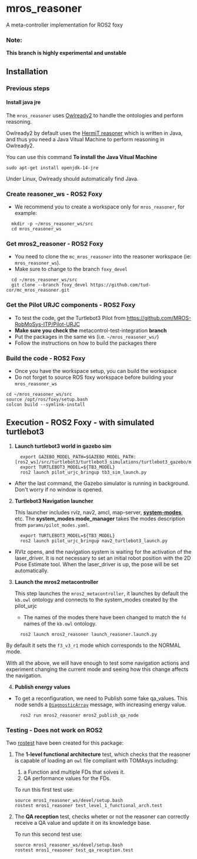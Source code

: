 # mros_reasoner

A meta-controller implementation for ROS2 foxy

### Note:

**This branch is highly experimental and unstable**

## Installation

### Previous steps

#### Install java jre

The `mros_reasoner` uses  [Owlready2](https://owlready2.readthedocs.io/en/latest/index.html) to handle the ontologies and perform reasoning.

Owlready2 by default uses the [HermiT reasoner](http://www.hermit-reasoner.com/) which is written in Java, and thus you need a Java Vitual Machine to perform reasoning in Owlready2.

You can use this command **To install the Java Vitual Machine**

```console
sudo apt-get install openjdk-14-jre
```

Under Linux, Owlready should automatically find Java.

### Create reasoner_ws - ROS2  Foxy

- We recommend you to create a workspace only for `mros_reasoner`, for example:

```console
  mkdir -p ~/mros_reasoner_ws/src
  cd mros_reasoner_ws
```

### Get mros2_reasoner - ROS2  Foxy

- You need to clone the `mc_mros_reasoner` into the reasoner workspace (ie: `mros_reasoner_ws`).
- Make sure to change to the branch `foxy_devel`

```console
  cd ~/mros_reasoner_ws/src
  git clone --branch foxy_devel https://github.com/tud-cor/mc_mros_reasoner.git
```
### Get the Pilot URJC components - ROS2  Foxy

- To test the code, get the Turtlebot3 Pilot from https://github.com/MROS-RobMoSys-ITP/Pilot-URJC
- **Make sure you check the** metacontrol-test-integration **branch**
- Put the packages in the same ws (i.e. `~/mros_reasoner_ws/`)
- Follow the instructions on how to build the packages there


### Build the code - ROS2  Foxy

- Once you have the workspace setup, you can build the workspace
- Do not forget to source ROS foxy workspace before building your `mros_reasoner_ws`

```console
cd ~/mros_reasoner_ws/src
source /opt/ros/foxy/setup.bash
colcon build --symlink-install
```

## Execution - ROS2  Foxy - with simulated turtlebot3


1. **Launch turtlebot3 world in gazebo sim**

    ```console
      export GAZEBO_MODEL_PATH=$GAZEBO_MODEL_PATH:[ros2_ws]/src/turtlebot3/turtlebot3_simulations/turtlebot3_gazebo/models
      export TURTLEBOT3_MODEL=${TB3_MODEL}
      ros2 launch pilot_urjc_bringup tb3_sim_launch.py
    ```
  - After the last command, the Gazebo simulator is running in background. Don't worry if no window is opened.
  
2. **Turtlebot3 Navigation launcher**

    This launcher includes rviz, nav2, amcl, map-server, **[system-modes](https://github.com/micro-ROS/system_modes)**, etc.
    The **system_modes mode_manager** takes the modes description from `params/pilot_modes.yaml`.


    ```console
      export TURTLEBOT3_MODEL=${TB3_MODEL}
      ros2 launch pilot_urjc_bringup nav2_turtlebot3_launch.py
    ```
  - RVIz opens, and the navigation system is waiting for the activation of the laser_driver. It is not necessary to set an initial robot position with the 2D Pose Estimate tool. When the laser_driver is up, the pose will be set automatically.


3. **Launch the mros2 metacontroller**

    This step launches the `mros2_metacontroller`, it launches by default the `kb.owl` ontology and connects to the
    system_modes created by the pilot_urjc
    - The names of the modes there have been changed to match the `fd` names of the `kb.owl` ontology.


    ```console
      ros2 launch mros2_reasoner launch_reasoner.launch.py
    ```

By default it sets the `f3_v3_r1` mode which corresponds to the NORMAL mode.

With all the above, we will have enough to test some navigation actions and experiment changing the current mode and seeing how this change affects the navigation.


4. **Publish energy values**

- To get a reconfiguration, we need to Publish some fake qa_values. This node sends a [`DiagnosticArray`](http://docs.ros.org/api/diagnostic_msgs/html/msg/DiagnosticArray.html) message, with increasing energy value.


    ```console
      ros2 run mros2_reasoner mros2_publish_qa_node
    ```


### Testing  - **Does not work on ROS2**

Two [rostest](http://wiki.ros.org/rostest) have been created for this package:

1. The **1-level functional architecture** test, which checks that the reasoner is capable of loading an `owl` file compliant with TOMAsys including:

    1. a Function and multiple FDs that solves it.
    1. QA performance values for the FDs.

    To run this first test use:

    ```console
    source mros1_reasoner_ws/devel/setup.bash
    rostest mros1_reasoner test_level_1_functional_arch.test
    ```

1. The **QA reception** test, checks wheter or not the reasoner can correctly receive a QA value and update it on its knowledge base.

    To run this second test use:

    ```console
    source mros1_reasoner_ws/devel/setup.bash
    rostest mros1_reasoner test_qa_reception.test
    ```  
